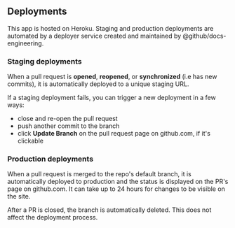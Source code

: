 ## Deployments

This app is hosted on Heroku. Staging and production deployments are automated by a deployer service created and maintained by @github/docs-engineering.

### Staging deployments

When a pull request is **opened**, **reopened**, or **synchronized** (i.e has new commits), it is automatically deployed to a unique staging URL.

If a staging deployment fails, you can trigger a new deployment in a few ways:
  - close and re-open the pull request
  - push another commit to the branch
  - click **Update Branch** on the pull request page on github.com, if it's clickable

### Production deployments

When a pull request is merged to the repo's default branch, it is automatically deployed to production and the status is displayed on the PR's page on github.com. It can take up to 24 hours for changes to be visible on the site.

After a PR is closed, the branch is automatically deleted. This does not affect the deployment process.
